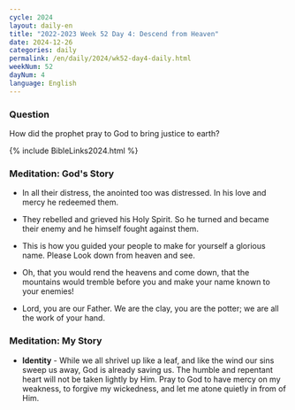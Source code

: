 ```yaml
---
cycle: 2024
layout: daily-en
title: "2022-2023 Week 52 Day 4: Descend from Heaven"
date: 2024-12-26
categories: daily
permalink: /en/daily/2024/wk52-day4-daily.html
weekNum: 52
dayNum: 4
language: English
---
```


### Question     
How did the prophet pray to God to bring justice to earth?

{% include BibleLinks2024.html %} 

### Meditation: God's Story   
+ In all their distress, the anointed too was distressed. In his love and mercy he redeemed them. 

+ They rebelled and grieved his Holy Spirit. So he turned and became their enemy and he himself fought against them. 

+ This is how you guided your people to make for yourself a glorious name. Please Look down from heaven and see. 

+ Oh, that you would rend the heavens and come down, that the mountains would tremble before you and make your name known to your enemies! 

+ Lord, you are our Father. We are the clay, you are the potter; we are all the work of your hand. 

### Meditation: My Story   
+ **Identity** - While we all shrivel up like a leaf, and like the wind our sins sweep us away, God is already saving us. The humble and repentant heart will not be taken lightly by Him. Pray to God to have mercy on my weakness, to forgive my wickedness, and let me atone quietly in from of Him. 
